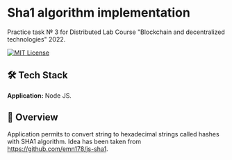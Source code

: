 # Sha1 algorithm implementation

Practice task № 3 for Distributed Lab Course "Blockchain and decentralized technologies" 2022.

[![MIT License](https://img.shields.io/badge/License-MIT-green.svg)](https://choosealicense.com/licenses/mit/)

## 🛠 Tech Stack

**Application:** Node JS.

## 🚀 Overview

Application permits to convert string to hexadecimal strings called hashes with SHA1 algorithm. Idea has been taken from https://github.com/emn178/js-sha1.
